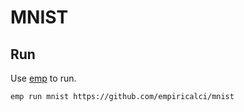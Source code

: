 # MNIST 


## Run
Use [emp](http://github.com/empiricalci/emp) to run.

```
emp run mnist https://github.com/empiricalci/mnist 
```
